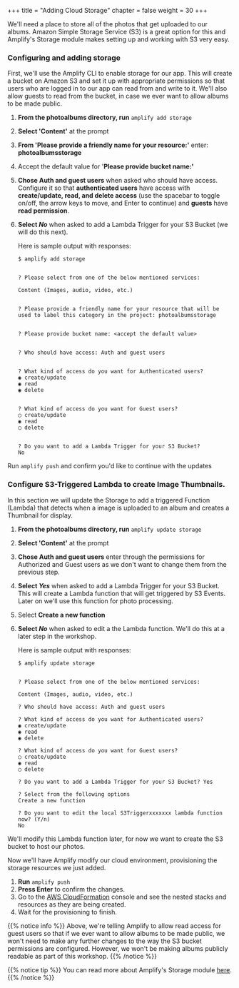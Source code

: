+++
title = "Adding Cloud Storage"
chapter = false
weight = 30
+++

We'll need a place to store all of the photos that get uploaded to our albums. Amazon Simple Storage Service (S3) is a great option for this and Amplify's Storage module makes setting up and working with S3 very easy.

### Configuring and adding storage

First, we'll use the Amplify CLI to enable storage for our app. This will create a bucket on Amazon S3 and set it up with appropriate permissions so that users who are logged in to our app can read from and write to it. We'll also allow guests to read from the bucket, in case we ever want to allow albums to be made public. 

1. **From the photoalbums directory, run** `amplify add storage`

2. **Select 'Content'** at the prompt

3. **From 'Please provide a friendly name for your resource:'** enter: **photoalbumsstorage**

4. Accept the default value for '**Please provide bucket name:'**

4. **Chose Auth and guest users** when asked who should have access. Configure it so that **authenticated users** have access with **create/update, read, and delete access** (use the spacebar to toggle on/off, the arrow keys to move, and Enter to continue) and **guests** have **read permission**.

5. **Select _No_** when asked to add a Lambda Trigger for your S3 Bucket (we will do this next).


    Here is sample output with responses:

    ```text
    $ amplify add storage


    ? Please select from one of the below mentioned services:
    
    Content (Images, audio, video, etc.)


    ? Please provide a friendly name for your resource that will be used to label this category in the project: photoalbumsstorage


    ? Please provide bucket name: <accept the default value>


    ? Who should have access: Auth and guest users


    ? What kind of access do you want for Authenticated users? 
    ◉ create/update
    ◉ read
    ◉ delete


    ? What kind of access do you want for Guest users? 
    ◯ create/update
    ◉ read
    ◯ delete


    ? Do you want to add a Lambda Trigger for your S3 Bucket? 
    No
    ```

Run `amplify push` and confirm you'd like to continue with the updates

### Configure S3-Triggered Lambda to create Image Thumbnails.
In this section we will update the Storage to add a triggered Function (Lambda) that detects when a image is uploaded to an album and creates a Thumbnail for display.

1. **From the photoalbums directory, run** `amplify update storage`

1. **Select 'Content'** at the prompt

1. **Chose Auth and guest users** enter through the permissions for Authorized and Guest users as we don't want to change them from the previous step.

1. **Select _Yes_** when asked to add a Lambda Trigger for your S3 Bucket. This will create a Lambda function that will get triggered by S3 Events. Later on we'll use this function for photo processing.

1. Select **Create a new function**
  
1. **Select _No_** when asked to edit a the Lambda function. We'll do this at a later step in the workshop.

    Here is sample output with responses:

    ```text
    $ amplify update storage


    ? Please select from one of the below mentioned services:
    
    Content (Images, audio, video, etc.)

    ? Who should have access: Auth and guest users

    ? What kind of access do you want for Authenticated users? 
    ◉ create/update
    ◉ read
    ◉ delete

    ? What kind of access do you want for Guest users? 
    ◯ create/update
    ◉ read
    ◯ delete

    ? Do you want to add a Lambda Trigger for your S3 Bucket? Yes

    ? Select from the following options 
    Create a new function 

    ? Do you want to edit the local S3Triggerxxxxxxx lambda function now? (Y/n) 
    No
    ```

We'll modify this Lambda function later, for now we want to create the S3 bucket to host our photos.

Now we'll have Amplify modify our cloud environment, provisioning the storage resources we just added.

1. **Run** `amplify push` 
1. **Press Enter** to confirm the changes.
1. Go to the [AWS CloudFormation](https://ap-southeast-2.console.aws.amazon.com/cloudformation/home?region=ap-southeast-2) console and see the nested stacks and resources as they are being created.
1. Wait for the provisioning to finish.


{{% notice info %}}
Above, we're telling Amplify to allow read access for guest users so that if we ever want to allow albums to be made public, we won't need to make any further changes to the way the S3 bucket permissions are configured. However, we won't be making albums publicly readable as part of this workshop.
{{% /notice %}}

{{% notice tip %}}
You can read more about Amplify's Storage module [here](https://aws-amplify.github.io/amplify-js/media/storage_guide).
{{% /notice %}}
